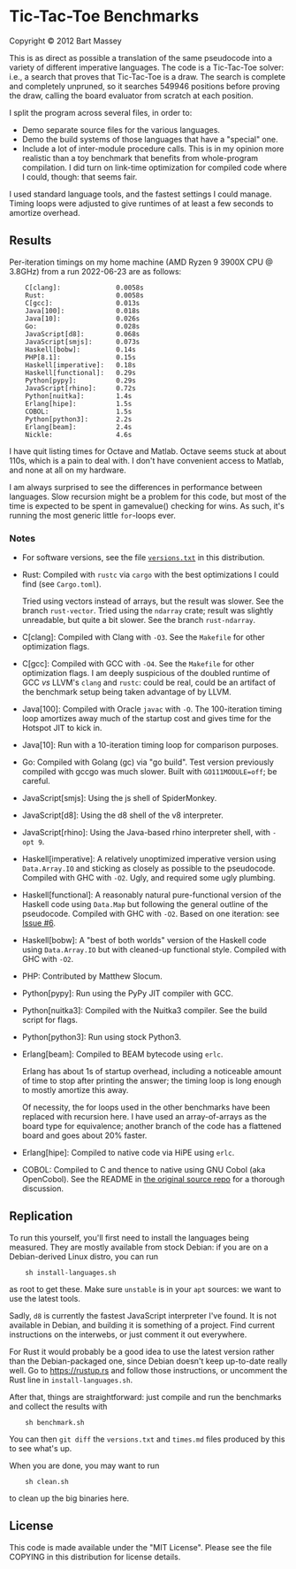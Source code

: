 # Tic-Tac-Toe Benchmarks
Copyright © 2012 Bart Massey

This is as direct as possible a translation of the same
pseudocode into a variety of different imperative languages.
The code is a Tic-Tac-Toe solver: i.e., a search that proves
that Tic-Tac-Toe is a draw. The search is complete and
completely unpruned, so it searches 549946 positions before
proving the draw, calling the board evaluator from scratch
at each position.

I split the program across several files, in order to:

* Demo separate source files for the various languages.
* Demo the build systems of those languages that have a
  "special" one.
* Include a lot of inter-module procedure calls. This is
  in my opinion more realistic than a toy benchmark that
  benefits from whole-program compilation. I did turn on
  link-time optimization for compiled code where I could,
  though: that seems fair.

I used standard language tools, and the fastest settings I
could manage. Timing loops were adjusted to give runtimes of
at least a few seconds to amortize overhead.

## Results

Per-iteration timings on my home machine (AMD Ryzen 9 3900X CPU
@ 3.8GHz) from a run 2022-06-23 are as follows:

        C[clang]:              0.0058s
        Rust:                  0.0058s
        C[gcc]:                0.013s
        Java[100]:             0.018s
        Java[10]:              0.026s
        Go:                    0.028s
        JavaScript[d8]:        0.068s
        JavaScript[smjs]:      0.073s
        Haskell[bobw]:         0.14s
        PHP[8.1]:              0.15s
        Haskell[imperative]:   0.18s
        Haskell[functional]:   0.29s
        Python[pypy]:          0.29s
        JavaScript[rhino]:     0.72s
        Python[nuitka]:        1.4s
        Erlang[hipe]:          1.5s
        COBOL:                 1.5s
        Python[python3]:       2.2s
        Erlang[beam]:          2.4s
        Nickle:                4.6s

I have quit listing times for Octave and Matlab. Octave
seems stuck at about 110s, which is a pain to deal with. I
don't have convenient access to Matlab, and none at all on
my hardware.

I am always surprised to see the differences in performance
between languages. Slow recursion might be a problem for
this code, but most of the time is expected to be spent in
gamevalue() checking for wins. As such, it's running the
most generic little `for`-loops ever.

### Notes

* For software versions, see the file
  [`versions.txt`](versions.txt) in this distribution.

* Rust: Compiled with `rustc` via `cargo` with the
  best optimizations I could find (see `Cargo.toml`).

  Tried using vectors instead of arrays, but the result was
  slower. See the branch `rust-vector`. Tried using the
  `ndarray` crate; result was slightly unreadable, but quite
  a bit slower. See the branch `rust-ndarray`.

* C[clang]: Compiled with Clang with `-O3`. See the
  `Makefile` for other optimization flags.

* C[gcc]: Compiled with GCC with `-O4`.  See the `Makefile`
  for other optimization flags. I am deeply suspicious of
  the doubled runtime of GCC *vs* LLVM's `clang` and
  `rustc`: could be real, could be an artifact of the
  benchmark setup being taken advantage of by LLVM.

* Java[100]: Compiled with Oracle `javac` with `-O`. The
  100-iteration timing loop amortizes away much of the
  startup cost and gives time for the Hotspot JIT to kick
  in.

* Java[10]: Run with a 10-iteration timing loop for
  comparison purposes.

* Go: Compiled with Golang (gc) via "go build".  Test
  version previously compiled with gccgo was much slower.
  Built with `GO111MODULE=off`; be careful.

* JavaScript[smjs]: Using the js shell of SpiderMonkey.

* JavaScript[d8]: Using the d8 shell of the v8 interpreter.

* JavaScript[rhino]: Using the Java-based rhino interpreter
  shell, with `-opt 9`.

* Haskell[imperative]: A relatively unoptimized imperative version
  using `Data.Array.IO` and sticking as closely as possible
  to the pseudocode. Compiled with GHC with
  `-O2`. Ugly, and required some ugly plumbing.

* Haskell[functional]: A reasonably natural pure-functional
  version of the Haskell code using `Data.Map` but following
  the general outline of the pseudocode. Compiled with GHC
  with `-O2`. Based on one iteration: see
  [Issue #6](https://github.com/BartMassey/ttt-bench/issues/6).

* Haskell[bobw]: A "best of both worlds" version of the Haskell
  code using `Data.Array.IO` but with cleaned-up functional
  style. Compiled with GHC with `-O2`.

* PHP: Contributed by Matthew Slocum.

* Python[pypy]: Run using the PyPy JIT compiler with GCC.

* Python[nuitka3]: Compiled with the Nuitka3 compiler.
  See the build script for flags.

* Python[python3]: Run using stock Python3.

* Erlang[beam]: Compiled to BEAM bytecode using `erlc`.

  Erlang has about 1s of startup overhead, including a
  noticeable amount of time to stop after printing the
  answer; the timing loop is long enough to mostly amortize
  this away.

  Of necessity, the for loops used in the other benchmarks
  have been replaced with recursion here. I have used an
  array-of-arrays as the board type for equivalence; another
  branch of the code has a flattened board and goes about
  20% faster.

* Erlang[hipe]: Compiled to native code via HiPE using
  `erlc`.

* COBOL: Compiled to C and thence to native using GNU Cobol
  (aka OpenCobol). See the README in
  [the original source repo](http://github.com/BartMassey/TTT-SOLVER-COBOL)
  for a thorough discussion.

## Replication

To run this yourself, you'll first need to install the
languages being measured. They are mostly available from stock
Debian: if you are on a Debian-derived Linux distro, you can
run

        sh install-languages.sh

as root to get these. Make sure `unstable` is in your `apt`
sources: we want to use the latest tools.

Sadly, `d8` is currently the fastest JavaScript interpreter
I've found. It is not available in Debian, and building it
is something of a project. Find current instructions on the
interwebs, or just comment it out everywhere.

For Rust it would probably be a good idea to use the latest
version rather than the Debian-packaged one, since Debian
doesn't keep up-to-date really well. Go to
https://rustup.rs and follow those instructions, or
uncomment the Rust line in `install-languages.sh`.

After that, things are straightforward: just compile
and run the benchmarks and collect the results with

        sh benchmark.sh

You can then `git diff` the `versions.txt` and `times.md`
files produced by this to see what's up.

When you are done, you may want to run

        sh clean.sh

to clean up the big binaries here.

## License

This code is made available under the "MIT License". Please
see the file COPYING in this distribution for license
details.

